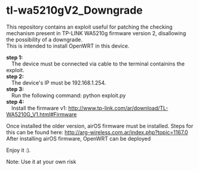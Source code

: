# tl-wa5210gV2_Downgrade
This repository contains an exploit  useful for patching the checking mechanism present in TP-LINK WA5210g firmware version 2, disallowing the possibility of a downgrade. <br />
This is intended to install OpenWRT in this device. <br />

<b>step 1: </b><br />
&emsp;The device must be connected via cable to the terminal containins the exploit. <br />
<b>step 2: </b> <br />
&emsp;The device's IP must be 192.168.1.254. <br />
<b>step 3: </b>  <br />
&emsp;Run the following command: python exploit.py  <br />
<b>step 4: </b> <br />
&emsp;Install the firmware v1: http://www.tp-link.com/ar/download/TL-WA5210G_V1.html#Firmware <br />

Once installed the older version, airOS firmware must be installed. Steps for this can be found here: http://arg-wireless.com.ar/index.php?topic=1167.0 <br />
After installing airOS firmware, OpenWRT can be deployed <br />

Enjoy it :). <br />

Note: Use it at your own risk  <br />

